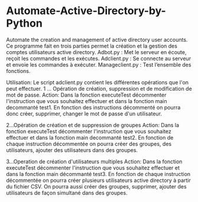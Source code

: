 # Automate-Active-Directory-by-Python
Automate the creation and management of active directory user accounts.
Ce programme fait en trois parties  permet la création et la gestion des comptes utilisateurs active directory.
Adbot.py : Met le serveur en écoute, reçoit les commandes et les exécutes.
Adclient.py : Se connecte au serveur et envoie  les commandes à exécuter.
Manageclient.py : Test l’ensemble des fonctions.

Utilisation:
Le script adclient.py contient les différentes opérations que l'on peut effectuer.
1 ... Opération de création, suppression et de modification de mot de passe.
Action: Dans la fonction executeTest  décommenter  l'instruction que vous souhaitez effectuer et dans la fonction main decommanté test1.
En fonction des instructions décommenté on pourra donc créer, supprimer, changer le mot de passe d'un utilisateur.

2...Opération de création et de suppression de groupes
Action: Dans la fonction executeTest  décommenter l'instruction que vous souhaitez effectuer et dans la fonction main decommanté test2.
En fonction de chaque instruction décommentée on pourra créer des groupes, des utilisateurs, ajouter des utilisateurs dans des groupes.

3...Operation de création d'utilisateurs multiples
Action: Dans la fonction executeTest  décommenter l'instruction que vous souhaitez effectuer et dans la fonction main décommanté test3.
En fonction de chaque instruction décommentée on pourra créer plusieurs utilisateurs active directory à partir du fichier CSV.
On pourra aussi créer des groupes, supprimer, ajouter des utilisateurs de façon simultané dans des groupes.

